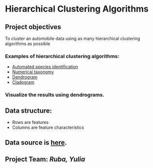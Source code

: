 # Hierarchical Clustering Algorithms

## Project objectives

To cluster an automobile data using as many hierarchical clustering algorithms as possible

### Examples of hierarchical clustering algorithms:

- [Automated species identification](https://en.m.wikipedia.org/wiki/Automated_species_identification)
- [Numerical taxonomy](https://en.m.wikipedia.org/wiki/Numerical_taxonomy])
- [Dendrogram](https://en.m.wikipedia.org/wiki/Dendrogram)
- [Cladogram](https://en.m.wikipedia.org/wiki/Cladogram)

### Visualize the results using dendrograms.

## Data structure:
- Rows are features
- Columns are feature characteristics

## Data source is [here](https://drive.google.com/file/d/1i9QwMZ63qYVlxxde1kB9PufeST4xByVQ/view).

## Project Team: *Ruba, Yulia*
